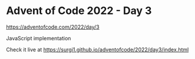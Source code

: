 # Advent of Code 2022 - Day 3

https://adventofcode.com/2022/day/3

JavaScript implementation

Check it live at https://surgi1.github.io/adventofcode/2022/day3/index.html
